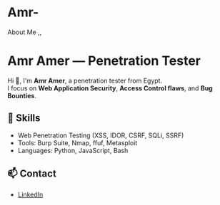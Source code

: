 # Amr-
About Me ,,
# Amr Amer — Penetration Tester

Hi 👋, I'm **Amr Amer**, a penetration tester from Egypt.  
I focus on **Web Application Security**, **Access Control flaws**, and **Bug Bounties**.  

## 🔧 Skills
- Web Penetration Testing (XSS, IDOR, CSRF, SQLi, SSRF)
- Tools: Burp Suite, Nmap, ffuf, Metasploit
- Languages: Python, JavaScript, Bash

## 📫 Contact
- [LinkedIn](https://www.linkedin.com/in/ameerrrxx98)
